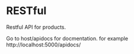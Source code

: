 # RESTful
Restful API for products.

Go to host/apidocs for docmentation.
for example http://localhost:5000/apidocs/

